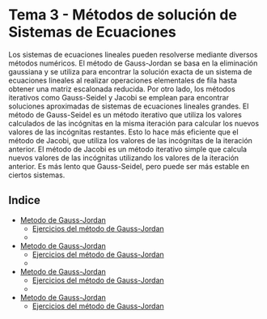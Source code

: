 # Tema 3 - Métodos de solución de Sistemas de Ecuaciones

Los sistemas de ecuaciones lineales pueden resolverse mediante diversos métodos numéricos. El método de Gauss-Jordan se basa en la eliminación gaussiana y se utiliza para encontrar la solución exacta de un sistema de ecuaciones lineales al realizar operaciones elementales de fila hasta obtener una matriz escalonada reducida. Por otro lado, los métodos iterativos como Gauss-Seidel y Jacobi se emplean para encontrar soluciones aproximadas de sistemas de ecuaciones lineales grandes.
El método de Gauss-Seidel es un método iterativo que utiliza los valores calculados de las incógnitas en la misma iteración para calcular los nuevos valores de las incógnitas restantes. Esto lo hace más eficiente que el método de Jacobi, que utiliza los valores de las incógnitas de la iteración anterior.
El método de Jacobi es un método iterativo simple que calcula nuevos valores de las incógnitas utilizando los valores de la iteración anterior. Es más lento que Gauss-Seidel, pero puede ser más estable en ciertos sistemas.

## Indice
- [Metodo de Gauss-Jordan](Gauss_Jordan/Gauss_Jordan.md)
  - [Ejercicios del método de Gauss-Jordan](Gauss_Jordan/Codigos)
  - 
- [Metodo de Gauss-Jordan](Gauss_Seidel/Gauss_Seidel.md)
  - [Ejercicios del método de Gauss-Jordan](Gauss_Seidel/Codigos)
  - 
- [Metodo de Gauss-Jordan](Gauss_Simple/Gauss_Simple.md)
  - [Ejercicios del método de Gauss-Jordan](Gauss_Simple/Codigos)
  - 
- [Metodo de Gauss-Jordan](Jacob/Jacob.md)
  - [Ejercicios del método de Gauss-Jordan](Jacob/Codigos)
   
